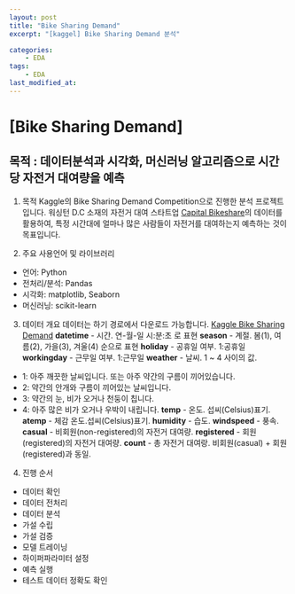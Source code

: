 ```yaml
---
layout: post
title: "Bike Sharing Demand"
excerpt: "[kaggel] Bike Sharing Demand 분석"

categories:
	- EDA
tags:
	- EDA
last_modified_at:
---
```

# [Bike Sharing Demand]  
## 목적 : 데이터분석과 시각화, 머신러닝 알고리즘으로 시간당 자전거 대여량을 예측  
  
  1. 목적 
  Kaggle의 Bike Sharing Demand Competition으로 진행한 분석 프로젝트입니다.
  워싱턴 D.C 소재의 자전거 대여 스타트업 [Capital Bikeshare](https://www.capitalbikeshare.com/)의 데이터를 활용하여, 특정 시간대에 얼마나 많은 사람들이 자전거를 대여하는지 예측하는 것이 목표입니다. 
  
  2. 주요 사용언어 및 라이브러리
  - 언어: Python
  - 전처리/분석: Pandas
  - 시각화: matplotlib, Seaborn
  - 머신러닝: scikit-learn
  
  3. 데이터 개요
  데이터는 하기 경로에서 다운로드 가능합니다.
  [Kaggle Bike Sharing Demand](https://www.kaggle.com/competitions/bike-sharing-demand)
  **datetime** - 시간. 연-월-일 시:분:초 로 표현
  **season** - 계절. 봄(1), 여름(2), 가을(3), 겨울(4) 순으로 표현
  **holiday** - 공휴일 여부. 1:공휴일
  **workingday** - 근무일 여부. 1:근무일
  **weather** - 날씨. 1 ~ 4 사이의 값.
  * 1: 아주 깨끗한 날씨입니다. 또는 아주 약간의 구름이 끼어있습니다.
  * 2: 약간의 안개와 구름이 끼어있는 날씨입니다.
  * 3: 약간의 눈, 비가 오거나 천둥이 칩니다.
  * 4: 아주 많은 비가 오거나 우박이 내립니다.
  **temp** - 온도. 섭씨(Celsius)표기.
  **atemp** - 체감 온도.섭씨(Celsius)표기.
  **humidity** - 습도.
  **windspeed** - 풍속.
  **casual** - 비회원(non-registered)의 자전거 대여량.
  **registered** - 회원(registered)의 자전거 대여량.
  **count** - 총 자전거 대여랑. 비회원(casual) + 회원(registered)과 동일.
    
   4. 진행 순서
   - 데이터 확인
   - 데이터 전처리
   - 데이터 분석
   - 가설 수립
   - 가설 검증
   - 모델 트레이닝
   - 하이퍼파라미터 설정
   - 예측 실행
   - 테스트 데이터 정확도 확인
 
